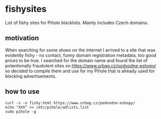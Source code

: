 # fishysites

List of fishy sites for Pihole blacklists. Mainly includes Czech domains.

## motivation

When searching for some shoes on the internet I arrived to a site that was evidently fishy - no contact, 
funny domain registration metadata, too good prices to be true. I searched for the domain name and found
the list of potentionally fraudulent sites on https://www.urbag.cz/podvodne-eshopy/ so decided to compile
them and use for my Pihole that is already used for blocking advertisements.

## how to use

```
curl -s -o fishy.html https://www.urbag.cz/podvodne-eshopy/
echo "XXX" >> /etc/pihole/adlists.list
sudo pihole -g
```
